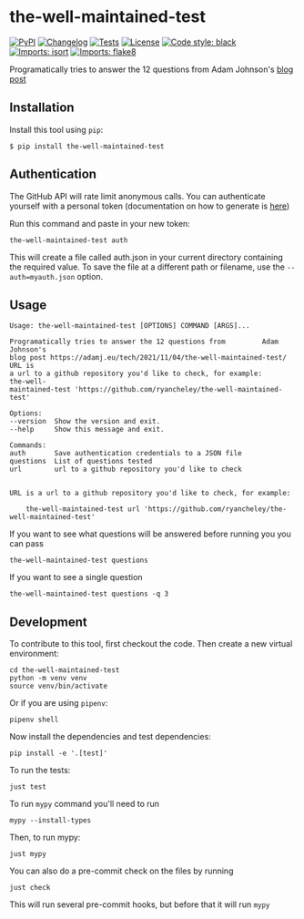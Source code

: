 # the-well-maintained-test

[![PyPI](https://img.shields.io/pypi/v/the-well-maintained-test.svg)](https://pypi.org/project/the-well-maintained-test/)
[![Changelog](https://img.shields.io/github/v/release/ryancheley/the-well-maintained-test?include_prereleases&label=changelog)](https://github.com/ryancheley/the-well-maintained-test/releases)
[![Tests](https://github.com/ryancheley/the-well-maintained-test/workflows/Test/badge.svg)](https://github.com/ryancheley/the-well-maintained-test/actions?query=workflow%3ATest)
[![License](https://img.shields.io/badge/license-Apache%202.0-blue.svg)](https://github.com/ryancheley/the-well-maintained-test/blob/master/LICENSE)
[![Code style: black](https://img.shields.io/badge/code%20style-black-000000.svg)](https://github.com/psf/black)
[![Imports: isort](https://img.shields.io/badge/%20imports-isort-%231674b1?style=flat&labelColor=ef8336)](https://pycqa.github.io/isort/)
[![Imports: flake8](https://img.shields.io/badge/%20imports-flake8-%231674b1?style=flat&labelColor=ef8336)](https://pycqa.github.io/flake8/)


Programatically tries to answer the 12 questions from Adam Johnson's [blog post](https://adamj.eu/tech/2021/11/04/the-well-maintained-test/)

## Installation

Install this tool using `pip`:

    $ pip install the-well-maintained-test


## Authentication
The GitHub API will rate limit anonymous calls. You can authenticate yourself with a personal token (documentation on how to generate is [here](https://github.com/settings/tokens))

Run this command and paste in your new token:

    the-well-maintained-test auth

This will create a file called auth.json in your current directory containing the required value. To save the file at a different path or filename, use the `--auth=myauth.json` option.

## Usage

    Usage: the-well-maintained-test [OPTIONS] COMMAND [ARGS]...

    Programatically tries to answer the 12 questions from         Adam Johnson's
    blog post https://adamj.eu/tech/2021/11/04/the-well-maintained-test/ URL is
    a url to a github repository you'd like to check, for example:     the-well-
    maintained-test 'https://github.com/ryancheley/the-well-maintained-test'

    Options:
    --version  Show the version and exit.
    --help     Show this message and exit.

    Commands:
    auth       Save authentication credentials to a JSON file
    questions  List of questions tested
    url        url to a github repository you'd like to check


    URL is a url to a github repository you'd like to check, for example:

        the-well-maintained-test url 'https://github.com/ryancheley/the-well-maintained-test'

If you want to see what questions will be answered before running you you can pass 

    the-well-maintained-test questions

If you want to see a single question

    the-well-maintained-test questions -q 3


## Development

To contribute to this tool, first checkout the code. Then create a new virtual environment:

    cd the-well-maintained-test
    python -m venv venv
    source venv/bin/activate

Or if you are using `pipenv`:

    pipenv shell

Now install the dependencies and test dependencies:

    pip install -e '.[test]'

To run the tests:

    just test

To run `mypy` command you'll need to run

    mypy --install-types

Then, to run mypy:

    just mypy

You can also do a pre-commit check on the files by running

    just check

This will run several pre-commit hooks, but before that it will run `mypy`